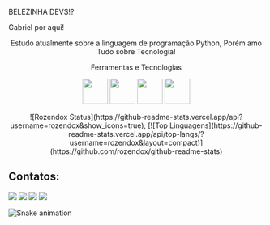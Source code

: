 
BELEZINHA DEVS!?

 Gabriel por aqui!


<p align="center">
Estudo atualmente sobre a linguagem de programação Python, Porém amo Tudo sobre Tecnologia!
</p>



<p align="center">
Ferramentas e Tecnologias
</p>

<p align="center">
<img src="https://cdn.jsdelivr.net/gh/devicons/devicon/icons/python/python-original-wordmark.svg" width="50" height="50" /> <img src="https://cdn.jsdelivr.net/gh/devicons/devicon/icons/pycharm/pycharm-original.svg" width="50" height="50" /> <img src="https://cdn.jsdelivr.net/gh/devicons/devicon/icons/r/r-original.svg" width="50" height="50" /> <img src="https://cdn.jsdelivr.net/gh/devicons/devicon/icons/cplusplus/cplusplus-original.svg" width="50" height="50" />
</p>

<p align="center">
![Rozendox Status](https://github-readme-stats.vercel.app/api?username=rozendox&show_icons=true), [![Top Linguagens](https://github-readme-stats.vercel.app/api/top-langs/?username=rozendox&layout=compact)](https://github.com/rozendox/github-readme-stats)
</p>

 
 ## Contatos:

<div>
<a href="https://instagram.com/rozendox_" target="_blank"><img src="https://img.shields.io/badge/-Instagram-%23E4405F?style=for-the-badge&logo=instagram&logoColor=white" target="_blank"></a>
<a href="https://www.twitch.tv/rozeendox" target="_blank"><img src="https://img.shields.io/badge/Twitch-9146FF?style=for-the-badge&logo=twitch&logoColor=white" target="_blank"></a>
<a href = "mailto:roxy.py@protonmail.com"><img src="https://img.shields.io/badge/Gmail-D14836?style=for-the-badge&logo=gmail&logoColor=white" target="_blank"></a>
<a href="https://www.linkedin.com/in/cgrox/" target="_blank"><img src="https://img.shields.io/badge/-LinkedIn-%230077B5?style=for-the-badge&logo=linkedin&logoColor=white" target="_blank"></a>   
</div>
 
![Snake animation](https://github.com/rozendox/rozendox/blob/output/github-contribution-grid-snake.svg)
